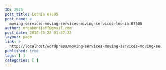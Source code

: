 ```yaml
---
ID: 2925
post_title: Leonia 07605
post_name: >
  moving-services-moving-services-moving-services-leonia-07605
author: mrgabonijeff@gmail.com
post_date: 2018-03-28 01:37:33
layout: page
link: >
  http://localhost/wordpress/moving-services-moving-services-moving-services-leonia-07605/
published: true
tags: [ ]
categories: [ ]
---
```

